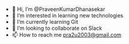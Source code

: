 - 👋 Hi, I’m @PraveenKumarDhanasekar
- 👀 I’m interested in learning new technologies
- 🌱 I’m currently learning Git
- 💞️ I’m looking to collaborate on Slack
- 📫 How to reach me pra2u2003@gmail.com

<!---
PraveenKumarDhanasekar/PraveenKumarDhanasekar is a ✨ special ✨ repository because its `README.md` (this file) appears on your GitHub profile.
You can click the Preview link to take a look at your changes.
--->
